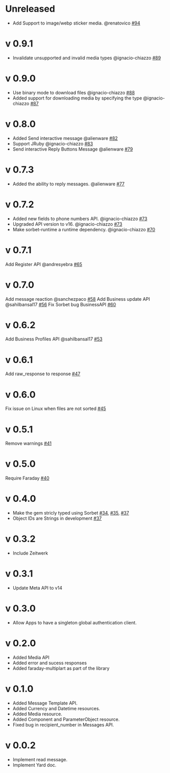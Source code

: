 # Unreleased 

- Add Support to image/webp sticker media. @renatovico [#94](https://github.com/ignacio-chiazzo/ruby_whatsapp_sdk/issues/94)

# v 0.9.1
- Invalidate unsupported and invalid media types @ignacio-chiazzo [#89](https://github.com/ignacio-chiazzo/ruby_whatsapp_sdk/pull/89)

# v 0.9.0
- Use binary mode to download files @ignacio-chiazzo [#88](https://github.com/ignacio-chiazzo/ruby_whatsapp_sdk/pull/87)
- Added support for downloading media by specifying the type @ignacio-chiazzo [#87](https://github.com/ignacio-chiazzo/ruby_whatsapp_sdk/pull/87)

# v 0.8.0
- Added Send interactive message @alienware [#82](https://github.com/ignacio-chiazzo/ruby_whatsapp_sdk/pull/82) 
- Support JRuby @ignacio-chiazzo [#83](https://github.com/ignacio-chiazzo/ruby_whatsapp_sdk/pull/83)
- Send interactive Reply Buttons Message @alienware [#79](https://github.com/ignacio-chiazzo/ruby_whatsapp_sdk/pull/79)

# v 0.7.3
- Added the ability to reply messages. @alienware [#77](https://github.com/ignacio-chiazzo/ruby_whatsapp_sdk/pull/77)

# v 0.7.2
- Added new fields to phone numbers API. @ignacio-chiazzo [#73](https://github.com/ignacio-chiazzo/ruby_whatsapp_sdk/pull/73)
- Upgraded API version to v16. @ignacio-chiazzo [#73](https://github.com/ignacio-chiazzo/ruby_whatsapp_sdk/pull/73)
- Make sorbet-runtime a runtime dependency. @ignacio-chiazzo [#70](https://github.com/ignacio-chiazzo/ruby_whatsapp_sdk/pull/70)

# v 0.7.1
Add Register API @andresyebra [#65](https://github.com/ignacio-chiazzo/ruby_whatsapp_sdk/pull/65)

# v 0.7.0
Add message reaction @sanchezpaco [#58](https://github.com/ignacio-chiazzo/ruby_whatsapp_sdk/pull/58)
Add Business update API @sahilbansal17 [#56](https://github.com/ignacio-chiazzo/ruby_whatsapp_sdk/pull/56)
Fix Sorbet bug BusinessAPI [#60](https://github.com/ignacio-chiazzo/ruby_whatsapp_sdk/pull/60)

# v 0.6.2
Add Business Profiles API @sahilbansal17 [#53](https://github.com/ignacio-chiazzo/ruby_whatsapp_sdk/pull/53)

# v 0.6.1
Add raw_response to response [#47](https://github.com/ignacio-chiazzo/ruby_whatsapp_sdk/pull/46)

# v 0.6.0
Fix issue on Linux when files are not sorted [#45](https://github.com/ignacio-chiazzo/ruby_whatsapp_sdk/pull/45)

# v 0.5.1
Remove warnings [#41](https://github.com/ignacio-chiazzo/ruby_whatsapp_sdk/pull/41)

# v 0.5.0
Require Faraday [#40](https://github.com/ignacio-chiazzo/ruby_whatsapp_sdk/pull/40)

# v 0.4.0
- Make the gem stricly typed using Sorbet [#34](https://github.com/ignacio-chiazzo/ruby_whatsapp_sdk/pull/34), [#35](https://github.com/ignacio-chiazzo/ruby_whatsapp_sdk/pull/35), [#37](https://github.com/ignacio-chiazzo/ruby_whatsapp_sdk/pull/37)
- Object IDs are Strings in development [#37](https://github.com/ignacio-chiazzo/ruby_whatsapp_sdk/pull/37)

# v 0.3.2
- Include Zeitwerk

# v 0.3.1
- Update Meta API to v14

# v 0.3.0
- Allow Apps to have a singleton global authentication client.

# v 0.2.0
- Added Media API
- Added error and sucess responses
- Added faraday-multiplart as part of the library
 
# v 0.1.0
- Added Message Template API.
- Added Currency and Datetime resources.
- Added Media resource.
- Added Component and ParameterObject resource.
- Fixed bug in recipient_number in Messages API.

# v 0.0.2
- Implement read message.
- Implement Yard doc.
